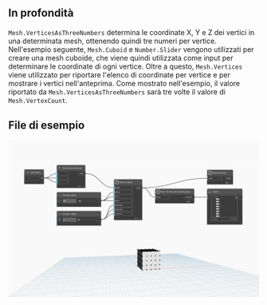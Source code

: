 ## In profondità
`Mesh.VerticesAsThreeNumbers` determina le coordinate X, Y e Z dei vertici in una determinata mesh, ottenendo quindi tre numeri per vertice. Nell'esempio seguente, `Mesh.Cuboid` e `Number.Slider` vengono utilizzati per creare una mesh cuboide, che viene quindi utilizzata come input per determinare le coordinate di ogni vertice. Oltre a questo, `Mesh.Vertices` viene utilizzato per riportare l'elenco di coordinate per vertice e per mostrare i vertici nell'anteprima. Come mostrato nell'esempio, il valore riportato da `Mesh.VerticesAsThreeNumbers` sarà tre volte il valore di `Mesh.VertexCount`.

## File di esempio

![Example](./Autodesk.DesignScript.Geometry.Mesh.VerticesAsThreeNumbers_img.jpg)
